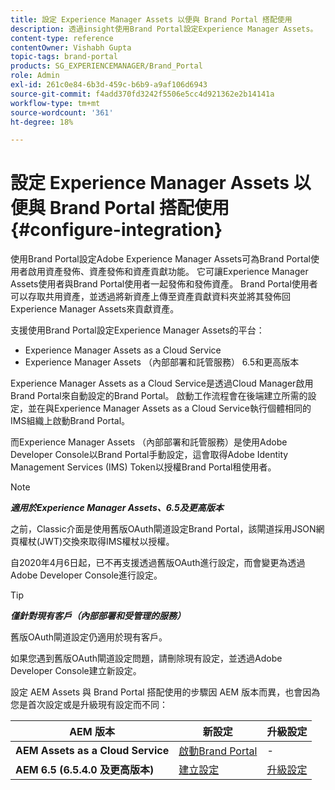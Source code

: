 ```yaml
---
title: 設定 Experience Manager Assets 以便與 Brand Portal 搭配使用
description: 透過insight使用Brand Portal設定Experience Manager Assets。
content-type: reference
contentOwner: Vishabh Gupta
topic-tags: brand-portal
products: SG_EXPERIENCEMANAGER/Brand_Portal
role: Admin
exl-id: 261c0e84-6b3d-459c-b6b9-a9af106d6943
source-git-commit: f4add370fd3242f5506e5cc4d921362e2b14141a
workflow-type: tm+mt
source-wordcount: '361'
ht-degree: 18%

---
```


# 設定 Experience Manager Assets 以便與 Brand Portal 搭配使用 {#configure-integration}

使用Brand Portal設定Adobe Experience Manager Assets可為Brand Portal使用者啟用資產發佈、資產發佈和資產貢獻功能。 它可讓Experience Manager Assets使用者與Brand Portal使用者一起發佈和發佈資產。 Brand Portal使用者可以存取共用資產，並透過將新資產上傳至資產貢獻資料夾並將其發佈回Experience Manager Assets來貢獻資產。

支援使用Brand Portal設定Experience Manager Assets的平台：

* Experience Manager Assets as a Cloud Service
* Experience Manager Assets （內部部署和託管服務） 6.5和更高版本

Experience Manager Assets as a Cloud Service是透過Cloud Manager啟用Brand Portal來自動設定的Brand Portal。 啟動工作流程會在後端建立所需的設定，並在與Experience Manager Assets as a Cloud Service執行個體相同的IMS組織上啟動Brand Portal。

而Experience Manager Assets （內部部署和託管服務）是使用Adobe Developer Console以Brand Portal手動設定，這會取得Adobe Identity Management Services (IMS) Token以授權Brand Portal租使用者。

>[!NOTE]
>
>***適用於Experience Manager Assets、6.5及更高版本***
>
>之前，Classic介面是使用舊版OAuth閘道設定Brand Portal，該閘道採用JSON網頁權杖(JWT)交換來取得IMS權杖以授權。
>
>自2020年4月6日起，已不再支援透過舊版OAuth進行設定，而會變更為透過Adobe Developer Console進行設定。


>[!TIP]
>
>***僅針對現有客戶（內部部署和受管理的服務）***
>
>舊版OAuth閘道設定仍適用於現有客戶。
>
>如果您遇到舊版OAuth閘道設定問題，請刪除現有設定，並透過Adobe Developer Console建立新設定。

設定 AEM Assets 與 Brand Portal 搭配使用的步驟因 AEM 版本而異，也會因為您是首次設定或是升級現有設定而不同：

| **AEM 版本** | **新設定** | **升級設定** |
|---|---|---|
| **AEM Assets as a Cloud Service** | [啟動Brand Portal](https://experienceleague.adobe.com/zh-hant/docs/experience-manager-cloud-service/content/assets/brand-portal/configure-aem-assets-with-brand-portal) | - |
| **AEM 6.5 (6.5.4.0 及更高版本)** | [建立設定](https://experienceleague.adobe.com/zh-hant/docs/experience-manager-65/content/assets/brandportal/configure-aem-assets-with-brand-portal) | [升級設定](https://experienceleague.adobe.com/zh-hant/docs/experience-manager-65/content/assets/brandportal/configure-aem-assets-with-brand-portal#upgrade-integration-65) |
